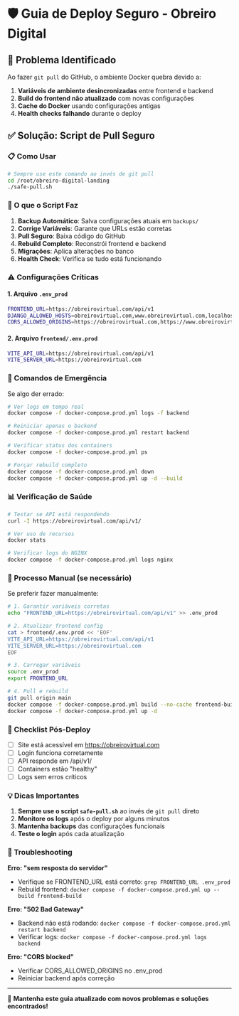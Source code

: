# 🛡️ Guia de Deploy Seguro - Obreiro Digital

## 🔴 Problema Identificado

Ao fazer `git pull` do GitHub, o ambiente Docker quebra devido a:

1. **Variáveis de ambiente desincronizadas** entre frontend e backend
2. **Build do frontend não atualizado** com novas configurações
3. **Cache do Docker** usando configurações antigas
4. **Health checks falhando** durante o deploy

## ✅ Solução: Script de Pull Seguro

### 📋 Como Usar

```bash
# Sempre use este comando ao invés de git pull
cd /root/obreiro-digital-landing
./safe-pull.sh
```

### 🔧 O que o Script Faz

1. **Backup Automático**: Salva configurações atuais em `backups/`
2. **Corrige Variáveis**: Garante que URLs estão corretas
3. **Pull Seguro**: Baixa código do GitHub
4. **Rebuild Completo**: Reconstrói frontend e backend
5. **Migrações**: Aplica alterações no banco
6. **Health Check**: Verifica se tudo está funcionando

### ⚠️ Configurações Críticas

#### 1. Arquivo `.env_prod`
```bash
FRONTEND_URL=https://obreirovirtual.com/api/v1
DJANGO_ALLOWED_HOSTS=obreirovirtual.com,www.obreirovirtual.com,localhost,127.0.0.1,backend
CORS_ALLOWED_ORIGINS=https://obreirovirtual.com,https://www.obreirovirtual.com
```

#### 2. Arquivo `frontend/.env.prod`
```bash
VITE_API_URL=https://obreirovirtual.com/api/v1
VITE_SERVER_URL=https://obreirovirtual.com
```

### 🚨 Comandos de Emergência

Se algo der errado:

```bash
# Ver logs em tempo real
docker compose -f docker-compose.prod.yml logs -f backend

# Reiniciar apenas o backend
docker compose -f docker-compose.prod.yml restart backend

# Verificar status dos containers
docker compose -f docker-compose.prod.yml ps

# Forçar rebuild completo
docker compose -f docker-compose.prod.yml down
docker compose -f docker-compose.prod.yml up -d --build
```

### 📊 Verificação de Saúde

```bash
# Testar se API está respondendo
curl -I https://obreirovirtual.com/api/v1/

# Ver uso de recursos
docker stats

# Verificar logs do NGINX
docker compose -f docker-compose.prod.yml logs nginx
```

### 🔄 Processo Manual (se necessário)

Se preferir fazer manualmente:

```bash
# 1. Garantir variáveis corretas
echo "FRONTEND_URL=https://obreirovirtual.com/api/v1" >> .env_prod

# 2. Atualizar frontend config
cat > frontend/.env.prod << 'EOF'
VITE_API_URL=https://obreirovirtual.com/api/v1
VITE_SERVER_URL=https://obreirovirtual.com
EOF

# 3. Carregar variáveis
source .env_prod
export FRONTEND_URL

# 4. Pull e rebuild
git pull origin main
docker compose -f docker-compose.prod.yml build --no-cache frontend-build
docker compose -f docker-compose.prod.yml up -d
```

### 🎯 Checklist Pós-Deploy

- [ ] Site está acessível em https://obreirovirtual.com
- [ ] Login funciona corretamente
- [ ] API responde em /api/v1/
- [ ] Containers estão "healthy"
- [ ] Logs sem erros críticos

### 💡 Dicas Importantes

1. **Sempre use o script `safe-pull.sh`** ao invés de `git pull` direto
2. **Monitore os logs** após o deploy por alguns minutos
3. **Mantenha backups** das configurações funcionais
4. **Teste o login** após cada atualização

### 🐛 Troubleshooting

**Erro: "sem resposta do servidor"**
- Verifique se FRONTEND_URL está correto: `grep FRONTEND_URL .env_prod`
- Rebuild frontend: `docker compose -f docker-compose.prod.yml up --build frontend-build`

**Erro: "502 Bad Gateway"**
- Backend não está rodando: `docker compose -f docker-compose.prod.yml restart backend`
- Verificar logs: `docker compose -f docker-compose.prod.yml logs backend`

**Erro: "CORS blocked"**
- Verificar CORS_ALLOWED_ORIGINS no .env_prod
- Reiniciar backend após correção

---

🔐 **Mantenha este guia atualizado com novos problemas e soluções encontrados!**
